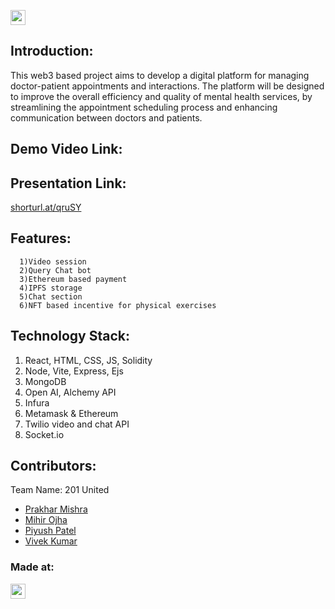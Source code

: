 <a href="https://hack36.com"> <img src="https://i.postimg.cc/RFFWF4vg/built-at-hack.jpg" height=24px> </a>


## Introduction:
This web3 based project aims to develop a digital platform for managing doctor-patient appointments and interactions. The platform will be designed to improve the overall efficiency and quality of mental health services, by streamlining the appointment scheduling process and enhancing communication between doctors and patients.
  
## Demo Video Link:
  <a href=""></a>
  
## Presentation Link:
  <a href="shorturl.at/qruSY"> shorturl.at/qruSY </a>
  
  
## Features:
```
  1)Video session
  2)Query Chat bot
  3)Ethereum based payment
  4)IPFS storage
  5)Chat section 
  6)NFT based incentive for physical exercises 
  ```

## Technology Stack:
  1) React, HTML, CSS, JS, Solidity
  2) Node, Vite, Express, Ejs
  3) MongoDB
  4) Open AI, Alchemy API 
  5) Infura
  6) Metamask & Ethereum
  7) Twilio video and chat API
  8) Socket.io
  

## Contributors:

Team Name: 201 United

* [Prakhar Mishra](https://github.com/lancelot-zen)
* [Mihir Ojha](https://github.com/scarvage)
* [Piyush Patel](https://github.com/monkepi18)
* [Vivek Kumar](https://github.com/Vivek7282)


### Made at:
<a href="https://hack36.com"> <img src="https://i.postimg.cc/RFFWF4vg/built-at-hack.jpg" height=24px> </a>
